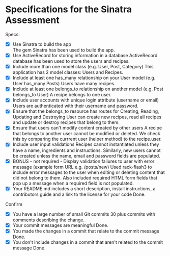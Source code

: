 # Specifications for the Sinatra Assessment

Specs:
- [x] Use Sinatra to build the app  
The gem Sinatra has been used to build the app.
- [X] Use ActiveRecord for storing information in a database
ActiveRecord database has been used to store the users and recipes.
- [X] Include more than one model class (e.g. User, Post, Category)
This application has 2 model classes: Users and Recipes.
- [X] Include at least one has_many relationship on your User model (e.g. User has_many Posts)
Users have many recipes.
- [X] Include at least one belongs_to relationship on another model (e.g. Post belongs_to User)
A recipe belongs to one user.
- [X] Include user accounts with unique login attribute (username or email)
Users are authenticated with their username and password.
- [X] Ensure that the belongs_to resource has routes for Creating, Reading, Updating and Destroying
User can create new recipes, read all recipes and update or destroy recipes that belong to them.
- [X] Ensure that users can't modify content created by other users
A recipe that belongs to another user cannot be modified or deleted. We check this by comparing the currrent user (helper method) to the recipe.user.
- [X] Include user input validations
Recipes cannot instantiated unless they have a name, ingredients and instructions. Similarly, new users cannot be created unless the name, email and password fields are populated.
- [X] BONUS - not required - Display validation failures to user with error message (example form URL e.g. /posts/new)
Used rack-flash3 to include error messages to the user when editing or deleting content that did not belong to them. Also included required HTML form fields that pop up a message when a required field is not populated.
- [X] Your README.md includes a short description, install instructions, a contributors guide and a link to the license for your code
Done.

Confirm
- [X] You have a large number of small Git commits
30 plus commits with comments describing the change.
- [X] Your commit messages are meaningful
Done.
- [X] You made the changes in a commit that relate to the commit message
Done.
- [X] You don't include changes in a commit that aren't related to the commit message
Done.

